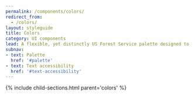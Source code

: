 ```yaml
---
permalink: /components/colors/
redirect_from:
  - /colors/
layout: styleguide
title: Colors
category: UI components
lead: A flexible, yet distinctly US Forest Service palette designed to communicate warmth and trustworthiness while meeting the highest standards of 508 color contrast requirements.
subnav:
- text: Palette
  href: '#palette'
- text: Text accessibility
  href: '#text-accessibility'
---
```


{% include child-sections.html parent='colors' %}
